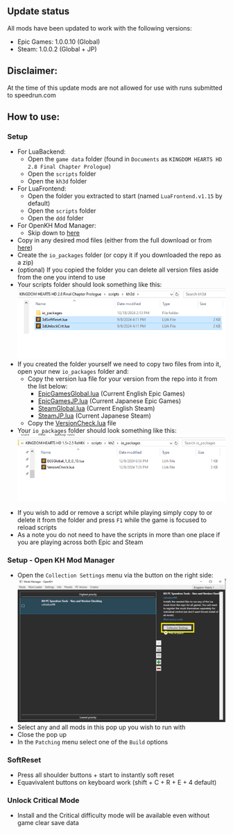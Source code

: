 ## Update status
All mods have been updated to work with the following versions:
- Epic Games: 1.0.0.10 (Global)
- Steam: 1.0.0.2 (Global + JP)

## Disclaimer:
At the time of this update mods are not allowed for use with runs submitted to speedrun.com

## How to use:

### Setup
- For LuaBackend:
    - Open the `game data` folder (found in `Documents` as `KINGDOM HEARTS HD 2.8 Final Chapter Prologue`)
    - Open the `scripts` folder
    - Open the `kh3d` folder
- For LuaFrontend:
    - Open the folder you extracted to start (named `LuaFrontend.v1.15` by default)
    - Open the `scripts` folder
    - Open the `ddd` folder
- For OpenKH Mod Manager:
    - Skip down to [here](#omm_skip)
- Copy in any desired mod files (either from the full download or from [here](scripts))
- Create the `io_packages` folder (or copy it if you downloaded the repo as a zip)
- (optional) If you copied the folder you can delete all version files aside from the one you intend to use
- Your scripts folder should look something like this:  
![image](../images/game_scripts.png)
- If you created the folder yourself we need to copy two files from into it, open your new `io_packages` folder and:
    - Copy the version lua file for your version from the repo into it from the list below:
        - [EpicGamesGlobal.lua](scripts/io_packages/EpicGamesGlobal.lua) (Current English Epic Games)
        - [EpicGamesJP.lua](scripts/io_packages/EpicGamesJP.lua) (Current Japanese Epic Games)
        - [SteamGlobal.lua](scripts/io_packages/SteamGlobal.lua) (Current English Steam)
        - [SteamJP.lua](scripts/io_packages/SteamJP.lua) (Current Japanese Steam)
    - Copy the [VersionCheck.lua](scripts/io_packages/VersionCheck.lua) file
- Your `io_packages` folder should look something like this:  
![image](../images/versioned_io_packages.png)

* If you wish to add or remove a script while playing simply copy to or delete it from the folder and press `F1` while the game is focused to reload scripts
* As a note you do not need to have the scripts in more than one place if you are playing across both Epic and Steam

### <a name="omm_skip"></a> Setup - Open KH Mod Manager
- Open the `Collection Settings` menu via the button on the right side:
![image](images/collection_settings.png)
- Select any and all mods in this pop up you wish to run with
- Close the pop up
- In the `Patching` menu select one of the `Build` options

### SoftReset
- Press all shoulder buttons + start to instantly soft reset
- Equavivalent buttons on keyboard work (shift + C + R + E + 4 default)

### Unlock Critical Mode
- Install and the Critical difficulty mode will be available even without game clear save data
